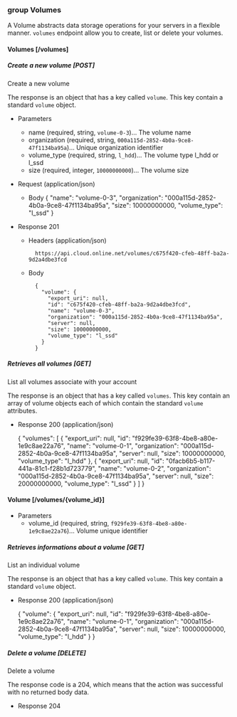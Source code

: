 ### group Volumes

A Volume abstracts data storage operations for your servers in a flexible manner. `volumes` endpoint allow you to create, list or delete your volumes.

#### Volumes [/volumes]

##### Create a new volume [POST]

Create a new volume

The response is an object that has a key called `volume`. This key contain a standard `volume` object.

+ Parameters
    + name (required, string, `volume-0-3`)... The volume name
    + organization (required, string, `000a115d-2852-4b0a-9ce8-47f1134ba95a`)... Unique organization identifier
    + volume_type (required, string, `l_hdd`)... The volume type l_hdd or l_ssd
    + size (required, integer, `10000000000`)... The volume size

+ Request (application/json)

    + Body
        {
          "name": "volume-0-3",
          "organization": "000a115d-2852-4b0a-9ce8-47f1134ba95a",
          "size": 10000000000,
          "volume_type": "l_ssd"
        }

+ Response 201
 
    + Headers (application/json)
                
            https://api.cloud.online.net/volumes/c675f420-cfeb-48ff-ba2a-9d2a4dbe3fcd

    + Body

            {
              "volume": {
                "export_uri": null, 
                "id": "c675f420-cfeb-48ff-ba2a-9d2a4dbe3fcd", 
                "name": "volume-0-3", 
                "organization": "000a115d-2852-4b0a-9ce8-47f1134ba95a", 
                "server": null, 
                "size": 10000000000, 
                "volume_type": "l_ssd"
              }
            }


##### Retrieves all volumes [GET]

List all volumes associate with your account

The response is an object that has a key called `volumes`. This key contain an array of volume objects each of which contain the standard `volume` attributes.

+ Response 200 (application/json)

    {
      "volumes": [
        {
          "export_uri": null,
          "id": "f929fe39-63f8-4be8-a80e-1e9c8ae22a76",
          "name": "volume-0-1",
          "organization": "000a115d-2852-4b0a-9ce8-47f1134ba95a",
          "server": null,
          "size": 10000000000,
          "volume_type": "l_hdd"
        },
        {
          "export_uri": null,
          "id": "0facb6b5-b117-441a-81c1-f28b1d723779",
          "name": "volume-0-2",
          "organization": "000a115d-2852-4b0a-9ce8-47f1134ba95a",
          "server": null,
          "size": 20000000000,
          "volume_type": "l_ssd"
        }
      ]
    }


#### Volume [/volumes/{volume_id}]

+ Parameters
    + volume_id (required, string, `f929fe39-63f8-4be8-a80e-1e9c8ae22a76`)... Volume unique identifier

##### Retrieves informations about a volume [GET]

List an individual volume

The response is an object that has a key called `volume`. This key contain a standard `volume` object.

+ Response 200 (application/json)

    {
      "volume": {
        "export_uri": null,
        "id": "f929fe39-63f8-4be8-a80e-1e9c8ae22a76",
        "name": "volume-0-1",
        "organization": "000a115d-2852-4b0a-9ce8-47f1134ba95a",
        "server": null,
        "size": 10000000000,
        "volume_type": "l_hdd"
      }
    }


##### Delete a volume [DELETE]

Delete a volume

The response code is a 204, which means that the action was successful with no returned body data.

+ Response 204




